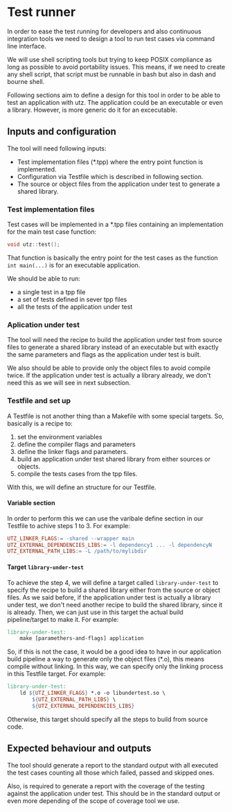 # Test runner
In order to ease the test running for developers and also continuous integration tools we need to design a tool to run test cases via command line interface.

We will use shell scripting tools but trying to keep POSIX compliance as long as possible to avoid portability issues. This means, if we need to create any shell script, that script must be runnable in bash but also in dash and bourne shell.

Following sections aim to define a design for this tool in order to be able to test an application with utz. The application could be an executable or even a library. However, is more generic do it for an excecutable.

## Inputs and configuration
The tool will need following inputs:
* Test implementation files (*.tpp) where the entry point function is implemented.
* Configuration via Testfile which is described in following section.
* The source or object files from the application under test to generate a shared library.

### Test implementation files
Test cases will be implemented in a *.tpp files containing an implementation for the main test case function:
```C++
void utz::test();
```

That function is basically the entry point for the test cases as the function `int main(...)` is for an executable application.

We should be able to run:
* a single test in a tpp file
* a set of tests defined in sever tpp files
* all the tests of the application under test

### Aplication under test
The tool will need the recipe to build the application under test from source files to generate a shared library instead of an executable but with exactly the same parameters and flags as the application under test is built.

We also should be able to provide only the object files to avoid compile twice. If the application under test is actually a library already, we don't need this as we will see in next subsection.

### Testfile and set up
A Testfile is not another thing than a Makefile with some special targets. So, basically is a recipe to:
1. set the environment variables
2. define the compiler flags and parameters
3. define the linker flags and parameters.
4. build an application under test shared library from either sources or objects.
5. compile the tests cases from the tpp files.

With this, we will define an structure for our Testfile.

#### Variable section
In order to perform this we can use the varibale define section in our Testfile to achive steps 1 to 3. For example:
```Makefile
UTZ_LINKER_FLAGS:= -shared --wrapper main
UTZ_EXTERNAL_DEPENDENCIES_LIBS:= -l dependency1 ... -l dependencyN
UTZ_EXTERNAL_PATH_LIBS:= -L /path/to/mylibdir
```

#### Target `library-under-test`
To achieve the step 4, we will define a target called `library-under-test` to specify the recipe to build a shared library either from the source or object files. As we said before, if the application under test is actually a library under test, we don't need another recipe to build the shared library, since it is already. Then, we can just use in this target the actual build pipeline/target to make it. For example:
```Makefile
library-under-test:
	make [paramethers-and-flags] application
```

So, if this is not the case, it would be a good idea to have in our application build pipeline a way to generate only the object files (*.o), this means compile without linking. In this way, we can specify only the linking process in this Testfile target. For example:
```Makefile
library-under-test:
	ld ${UTZ_LINKER_FLAGS} *.o -o libundertest.so \
		${UTZ_EXTERNAL_PATH_LIBS} \
		${UTZ_EXTERNAL_DEPENDENCIES_LIBS}
```

Otherwise, this target should specify all the steps to build from source code.

## Expected behaviour and outputs
The tool should generate a report to the standard output with all executed the test cases counting all those which failed, passed and skipped ones.

Also, is required to generate a report with the coverage of the testing against the application under test. This should be in the standard output or even more depending of the scope of coverage tool we use.
